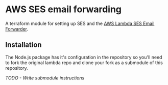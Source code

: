 # AWS SES email forwarding

A terraform module for setting up SES and the [AWS Lambda SES Email Forwarder](https://github.com/arithmetric/aws-lambda-ses-forwarder).

## Installation
The Node.js package has it's configuration in the repository so you'll need to fork the original lambda repo and clone your fork as a submodule of this repository.

*TODO - Write submodule instructions*

## 

 

